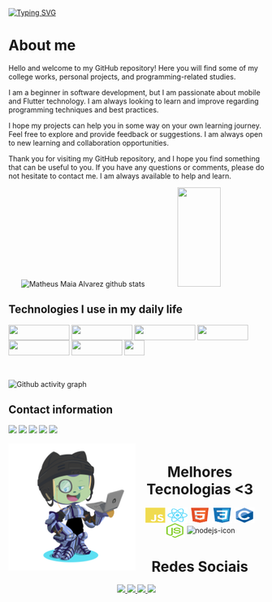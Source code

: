 [![Typing SVG](https://readme-typing-svg.herokuapp.com/?color=fff&size=35&center=true&vCenter=true&width=1000&lines=Hello,+My+name+is+Ernesto+Moraes;I+am+23+yers+old;I+am+from+Beberibe/Ceará;I+am+an+undergraduate+student+in+computer+science;Welcome!+:%29)](https://git.io/typing-svg)

# About me
Hello and welcome to my GitHub repository! Here you will find some of my college works, personal projects, and programming-related studies.

I am a beginner in software development, but I am passionate about mobile and Flutter technology. I am always looking to learn and improve regarding programming techniques and best practices.

I hope my projects can help you in some way on your own learning journey. Feel free to explore and provide feedback or suggestions. I am always open to new learning and collaboration opportunities.

Thank you for visiting my GitHub repository, and I hope you find something that can be useful to you. If you have any questions or comments, please do not hesitate to contact me. I am always available to help and learn.

<div align="center">  
  <img width="49%" height="195px" src="https://github-readme-stats.vercel.app/api?username=ErnestoMoraes&show_icons=true&count_private=true&hide_border=true&title_color=00bfbf&icon_color=00bfbf&text_color=c9d1d9&bg_color=0d1117" alt="Matheus Maia Alvarez github stats" /> 
  <img width="41%" height="195px" src="https://github-readme-stats.vercel.app/api/top-langs/?username=ErnestoMoraes&layout=compact&hide_border=true&title_color=00bfbf&text_color=00bfbf&bg_color=0d1117" />
</div>

## Technologies I use in my daily life

<div style="display: inline_block">
  <img align="center"  height="30" width="120" src="https://img.shields.io/badge/JavaScript-F7DF1E?style=for-the-badge&logo=javascript&logoColor=black">
  <img align="center"  height="30" width="120" src="https://img.shields.io/badge/TypeScript-007ACC?style=for-the-badge&logo=typescript&logoColor=white">
  <img align="center"  height="30" width="120" src="https://img.shields.io/badge/React-20232A?style=for-the-badge&logo=react&logoColor=61DAFB">
  <img align="center"  height="30" width="100" src="https://img.shields.io/badge/Dart-0175C2?style=for-the-badge&logo=dart&logoColor=white">
  <img align="center"  height="30" width="120" src="https://img.shields.io/badge/Flutter-02569B?style=for-the-badge&logo=flutter&logoColor=white">
  <img align="center"  height="30" width="100" src="https://img.shields.io/badge/GIT-E44C30?style=for-the-badge&logo=git&logoColor=white">
  <img align="center"  height="30" width="40" src="https://cdn.jsdelivr.net/gh/devicons/devicon/icons/docker/docker-original.svg">  
</div><br><br>

![Github activity graph](https://github-readme-activity-graph.cyclic.app/graph?username=ErnestoMoraes&theme=gotham)

## Contact information

<div>
  <a href="https://instagram.com/ernestomoraes_" target="_blank"><img src="https://img.shields.io/badge/-Instagram-%23E4405F?style=for-the-badge&logo=instagram&logoColor=white" target="_blank"></a>
  <a href = "mailto:joseernestosantosmoraes@gmail.com"><img src="https://img.shields.io/badge/Gmail-D14836?style=for-the-badge&logo=gmail&logoColor=white" target="_blank"></a>
  <a href="https://www.linkedin.com/in/ernestomoraesbcc" target="_blank"><img src="https://img.shields.io/badge/-LinkedIn-%230077B5?style=for-the-badge&logo=linkedin&logoColor=white" target="_blank"></a> 
    <a href="https://telegram.me/ernesto_moraes" target="_blank"><img src="https://img.shields.io/badge/Telegram-2CA5E0?style=for-the-badge&logo=telegram&logoColor=white" target="_blank"></a> 
    <a href="https://web.whatsapp.com/send?phone=5585997457110" target="_blank"><img src="https://img.shields.io/badge/WhatsApp-25D366?style=for-the-badge&logo=whatsapp&logoColor=white" target="_blank"></a> 
</div>

<div  align="center"> 
  <div style="display: inline_block"><br>
    <img align="left" height="250" alt="coding-time" src="https://github.com/ErnestoMoraes/ErnestoMoraes/blob/main/.github/assets/octocat.png">
    <h1 align="center">Melhores Tecnologias <3</h1>
    <img align="center" height="30" width="40" alt="js-icon"  src="https://raw.githubusercontent.com/devicons/devicon/master/icons/javascript/javascript-plain.svg">
    <img align="center" height="30" width="40" alt="react-icon" src="https://raw.githubusercontent.com/devicons/devicon/master/icons/react/react-original.svg">
    <img align="center" height="30" width="40" alt="html-icon" src="https://raw.githubusercontent.com/devicons/devicon/master/icons/html5/html5-original.svg">
    <img align="center" height="30" width="40" alt="css-icon" src="https://raw.githubusercontent.com/devicons/devicon/master/icons/css3/css3-original.svg">
    <img align="center" height="30" width="40" alt="c-icon" src="https://raw.githubusercontent.com/devicons/devicon/master/icons/c/c-original.svg">
    <img align="center" height="30" width="40" alt="nodejs-icon" src="https://raw.githubusercontent.com/devicons/devicon/master/icons/nodejs/nodejs-original.svg">
    <img align="center" height="30" width="40" alt="nodejs-icon" src="https://raw.githubusercontent.com/jmnote/z-icons/master/svg/cpp.svg">
   </div>
    
  
  <h1 align="center">Redes Sociais</h1>
    <a href = "mailto: work.luigi.fonseca@gmail.com">
      <img width="30" src="gmail.svg">
    </a>
    <a href = "https://www.linkedin.com/in/luigi-gottardello-fonseca-44651a205/">
      <img width="25" src="linkedin.svg">
    </a>
    <a href = "https://www.youtube.com/channel/UCd5Ivcm28R1C3fCQKbOx2cg">
      <img width="35" src="youtube.svg">
    </a>
    <a href = "https://www.instagram.com/devparadev/">
      <img width="25" src="instagram.png">
    </a>
</div>

<!---
Desenvolvedor com alguns anos de experiência no fornecimento de soluções de tecnologia. <br>
Proativo e com atitude, atento aos detalhes e a qualidade. <br>
Sempre buscando aprimorar os processos de desenvolvimento e comunicação. <br>
Durante minha trajetória profissional já atuei em alguns projetos, dentre eles, um focado no desenvolvimento mobile em Flutter. <br>

![Snake animation](https://github.com/ErnestoMoraes/ErnestoMoraes/blob/output/github-contribution-grid-snake.svg)

<div>
  <img height="180em" src="https://github.com/ErnestoMoraes/ErnestoMoraes/blob/main/.github/assets/octocat.png"/>
</div>

ErnestoMoraes/ErnestoMoraes is a ✨ special ✨ repository because its `README.md` (this file) appears on your GitHub profile.
You can click the Preview link to take a look at your changes.
--->
